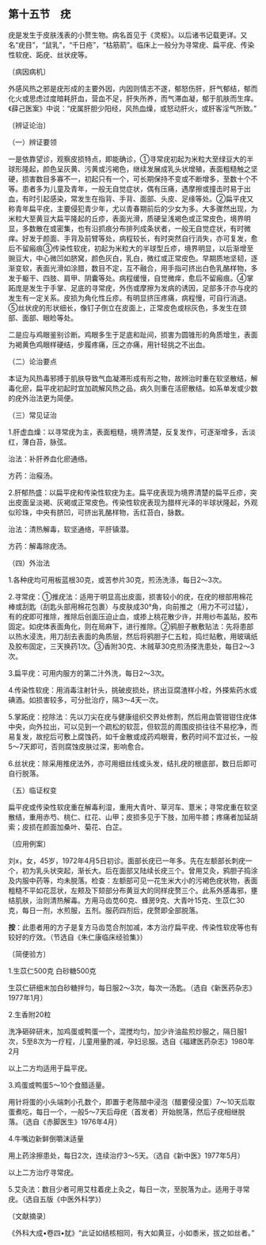 ## 第十五节　疣

疣是发生于皮肤浅表的小赘生物。病名首见于《灵枢》。以后诸书记载更详。又名“疣目”，“鼠乳”，“千日疮”，“枯筋箭”。临床上一般分为寻常疣、扁平疣、传染性软疣、跖疣、丝状疣等。

〔病因病机〕

外感风热之邪是疣形成的主要外因，内因则情志不遂，郁怒伤肝，肝气郁结，郁而化火或思虑过度暗耗肝血，营血不足，肝失所养，而气滞血凝，郁于肌肤而生痒。《薛己医案》中说：“疣属肝胆少阳经，风热血燥，或怒动肝火，或肝客淫气所致。”

〔辨证论治〕

（一）辨证要领

一是依靠望诊，观察皮损特点，即能确诊，①寻常疣初起为米粒大至绿豆大的半球形隆起，颜色呈灰黄、污黄或污褐色，继续发展成乳头状增殖，表面粗糙触之坚硬，损害数目多寡不一，初起只有一个，可长期保持不变或不断增多，至数十个不等。患者多为儿童及青年，一般无自觉症状，偶有压痛，遇摩擦或撞击时易于出血，有时引起感染，常发生在指背、手背、面部、头皮、足缘等处。②扁平疣又称青年扁平疣，主要侵犯青少年，尤以青春期前后的少女为多。大多骤然出现，为米粒大至黄豆大扁平隆起的丘疹，表面光滑，质硬呈浅褐色或正常皮色，境界明显，多数散在或密集，也有沿抓痕分布排列成条状者，一般无自觉症状，有时微痒。好发于颜面、手背及前臂等处，病程较长，有时突然自行消失，亦可复发，愈后不留瘢痕③传染性软疣，初起为米粒大的半球型丘疹，境界明显，以后渐增至豌豆大，中心微凹如脐窝，颜色灰白，乳白，微红或正常皮色。早期质地坚韧，逐渐变软，表面光滑如涂腊，数目不定，互不融合，用手指可挤出白色乳酪样物，多发于躯干、四肢、肩甲、阴囊等处。病程缓慢，自觉微痒，愈后不留瘢痕。④掌跖庞是发生于手掌、足底的寻常疣，外伤或摩擦为发病的诱因，足部多汗亦与疣的发生有一定关系。皮损为角化性丘疹。有明显挤压疼痛，病程慢，可自行消退。⑤丝状疣的形状细长，像钉子倒立在皮面上，正常皮色或棕灰色，多发生在颈部、面部、眼睑等处。

二是应与鸡眼鉴别诊断。鸡眼多生于足底和趾间，损害为圆锥形的角质增生，表面为褐黄色鸡眼样硬结，步履疼痛，压之亦痛，用针轻挑之不出血。

（二）论治要点

本证为风热毒邪搏于肌肤导致气血凝滞形成有形之物，故辨治时重在软坚散结，解毒化瘀，扁平疣初起时宜加疏解风热之品，病久则重在活瘀散结。如系单发或少数的疣外治法更为简便。

（三）常见证治

1.肝虚血燥：以寻常疣为主，表面粗糙，境界清楚，反复发作，可逐渐增多，舌淡红，薄白苔，脉弦。

治法：补肝养血化瘀通络。

方药：治瘊汤。

2.肝郁热盛：以扁平疣和传染性软疣为主。扁平疣表现为境界清楚的扁平丘疹，突出皮面呈淡褐、灰褐或正常皮色。传染性软疣表现为腊样光泽的半球状隆起，外观似珍珠，中央有脐凹，可挤出乳酪样物，舌红苔白，脉数。

治法：清热解毒，软坚通络，平肝镇潜。

方药：解毒除疣汤。

（四）外治法

1.各种疣均可用板蓝根30克，或苦参片30克，煎汤洗涤，每日2〜3次。

2.寻常疣：①推疣法：适用于明显高出皮面，损害较小的疣，在疣的根部用棉花棒或刮匙（刮匙头部用棉花包裹）与皮肤成30°角，向前推之（用力不可过猛），有的疣即可推除，推除后创面压迫止血，或掺上桃花散少许，并用纱布盖贴，胶布固定。如疣体表面角化，则在局麻下，进行推除。②鸦胆子散敷贴法：先将患部以热水浸洗，用刀刮去表面的角质层，然后将鸦胆子仁五粒，捣烂贴敷，用玻璃纸及胶布固定，三天换药1次。③香附30克、木贼草30克煎汤搽洗患处，每日2〜3次。

3.扁平疣：可用内服方的第二汁外洗，每日2〜3次。

4.传染性软疣：用消毒注射针头，挑破皮损处，挤出豆腐渣样小栓，外搽紫药水或碘酒。如损害较多，可分批治疗，隔3〜4天一次。

5.掌跖疣：挖除法：先以刀尖在疣与健康组织交界处修割，然后用血管钳钳住疣体中央，向外拉出，可以见到一个疏松的软蕊，但软蕊的周围皮损往往不易挖净，而易复发，故挖后可敷上腐蚀药，如千金散或成药鸡眼膏，敷药时间不宜过长，一般5〜7天即可，否则腐蚀皮肤过深，影响愈合。

6.丝状疣：除采用推疣法外，亦可用细丝线或头发，结扎疣的根底部，数日后即可自行脱落。

（五）临证权变

扁平疣或传染性软疣重在解毒利湿，重用大青叶、草河车、薏米；寻常疣重在软坚散结，重用赤芍、桃仁、红花、山甲；皮损多见于下肢，加用牛膝；疼痛者加延胡索；皮损在颜面加桑叶、菊花、白芷。

〔应用例案〕

刘x，女，45岁，1972年4月5日初诊。面部长疣已一年多。先在左额部长刺疣一个，初为乳头状突起，渐长大。后在面部又陆续长疣三个。曾用艾灸，鸦胆子捣涂及内服中药等，均未脱落。检查：左额部可见一花生米大小的污褐色疣状物，表面粗糙不平如花蕊状，左颊及下颏部分布黄豆大的同样疣赘三个。此系外感毒邪，壅结肌肤，治则清热解毒。方用马齿苋60克、蜂房9克、大青叶15克、生苡仁30克，每日一剂，水煎服，五剂。服药四剂后，疣赘即全部脱落。

**按**：此患者用的方子是复方马齿苋合剂加减，本方治疗扁平疣、传染性软疣等也有较好的疗效。（节选自《朱仁康临床经验集》）

〔简便验方〕

1.生苡仁500克  白砂糖500克

生苡仁研细末加白砂糖拌匀，每日服2〜3次，每次一汤匙。（选自《新医药杂志》1977年1月）

2.生香附20粒

洗净砸碎研末，加鸡蛋或鸭蛋一个，混搅均匀，加少许油盐煎炒服之，隔日服1次，5至8次为一疗程，儿童用量酌减，孕妇忌服。选自《福建医药杂志》1980年2月

以上二方均适用于扁平疣。

3.鸡蛋或鸭蛋5〜10个食醋适量。

用针将蛋的小头端刺小孔数个，即置于老陈醋中浸泡（醋要侵没蛋）7〜10天后取蛋煮吃，每日一个，一般5〜7天后母疣（首发者）开始脱落，然后子疣相继脱落。（选自《赤脚医生》1976年4月）

4.牛嘴边新鲜倒嚼沫适量

用上药涂擦患处，每日2次，连续治疗3〜5天。（选自《新中医》1977年5月）

以上二方治疗寻常疣。

5.艾灸法：数目少者可用艾柱着疣上灸之，每日一次，至脱落为止。适用于寻常疣。（选自五版《中医外科学》）

〔文献摘录〕

《外科大成•卷四•肬》“此证如结核相同，有大如黄豆，小如黍米，拔之如丝者。”

